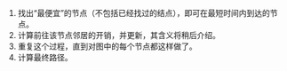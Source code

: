 1. 找出“最便宜”的节点（不包括已经找过的结点），即可在最短时间内到达的节点。
2.  计算前往该节点邻居的开销，并更新，其含义将稍后介绍。
3. 重复这个过程，直到对图中的每个节点都这样做了。
4. 计算最终路径。